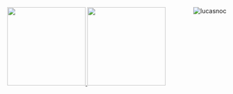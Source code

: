 <div>
  <a href="https://github.com/lucasnoc">
    <img height="180em" src="https://github-readme-stats.vercel.app/api?username=Lucasnoc&show_icons=true&theme=dracula&include_all_commits=true&count_private=true"/>
    <img height="180em" src="https://github-readme-stats.vercel.app/api/top-langs/?username=Lucasnoc&layout=compact&langs_count=16&theme=dracula"/>
    <img align="right" alt="lucasnoc" src="https://media2.giphy.com/media/v1.Y2lkPTc5MGI3NjExOWRhZzM4OGI4Nm4xNXM2dTM2MWd2Z29jN29pMGh4MGNyaXZ3ZDM4aSZlcD12MV9pbnRlcm5hbF9naWZfYnlfaWQmY3Q9Zw/VApOqITOXZAd2/giphy.webp">
</div>

<div>

</div>
